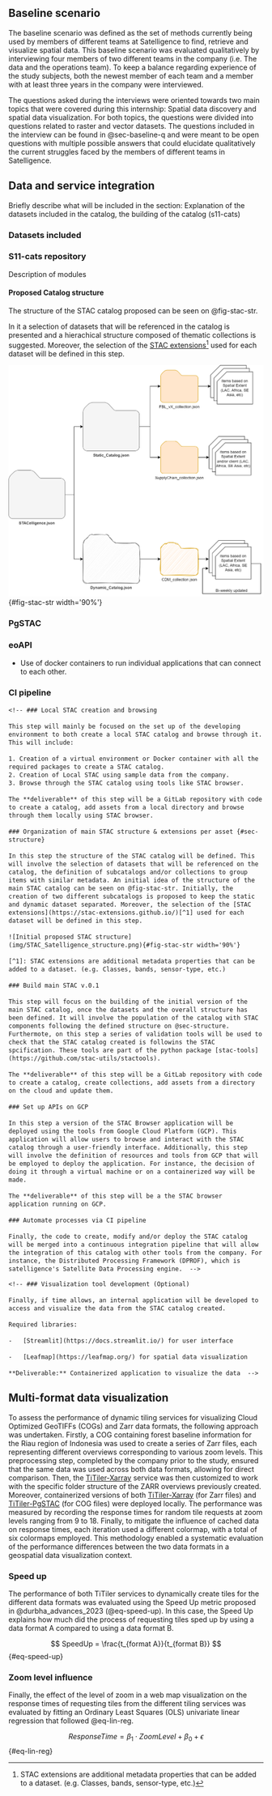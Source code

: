 

## Baseline scenario

The baseline scenario was defined as the set of methods currently being used by members of different teams at Satelligence to find, retrieve and visualize spatial data. This baseline scenario was evaluated qualitatively by interviewing four members of two different teams in the company (i.e. The data and the operations team). To keep a balance regarding experience of the study subjects, both the newest member of each team and a member with at least three years in the company were interviewed.

The questions asked during the interviews were oriented towards two main topics that were covered during this internship: Spatial data discovery and spatial data visualization. For both topics, the questions were divided into questions related to raster and vector datasets. The questions included in the interview can be found in @sec-baseline-q and were meant to be open questions with multiple possible answers that could elucidate qualitatively the current struggles faced by the members of different teams in Satelligence.

## Data and service integration

Briefly describe what will be included in the section: Explanation of the datasets included in the catalog, the building of the catalog (s11-cats)

### Datasets included

### S11-cats repository

Description of modules

#### Proposed Catalog structure

The structure of the STAC catalog proposed can be seen on @fig-stac-str. 

In it a selection of datasets that will be referenced in the catalog is presented and a hierachical structure composed of thematic collections is suggested. Moreover, the selection of the [STAC extensions](https://stac-extensions.github.io/)[^1] used for each dataset will be defined in this step. 

![Initial proposed STAC structure](img/STAC_Satelligence_structure.png){#fig-stac-str width='90%'}

[^1]: STAC extensions are additional metadata properties that can be added to a dataset. (e.g. Classes, bands, sensor-type, etc.)

### PgSTAC

### eoAPI 

-   Use of docker containers to run individual applications that can connect to each other.

### CI pipeline


```{=html}
<!-- ### Local STAC creation and browsing

This step will mainly be focused on the set up of the developing environment to both create a local STAC catalog and browse through it. This will include:

1. Creation of a virtual environment or Docker container with all the required packages to create a STAC catalog.
2. Creation of Local STAC using sample data from the company.
3. Browse through the STAC catalog using tools like STAC browser.

The **deliverable** of this step will be a GitLab repository with code to create a catalog, add assets from a local directory and browse through them locally using STAC browser.

### Organization of main STAC structure & extensions per asset {#sec-structure}

In this step the structure of the STAC catalog will be defined. This will involve the selection of datasets that will be referenced on the catalog, the definition of subcatalogs and/or collections to group items with similar metadata. An initial idea of the structure of the main STAC catalog can be seen on @fig-stac-str. Initially, the creation of two different subcatalogs is proposed to keep the static and dynamic dataset separated. Moreover, the selection of the [STAC extensions](https://stac-extensions.github.io/)[^1] used for each dataset will be defined in this step. 

![Initial proposed STAC structure](img/STAC_Satelligence_structure.png){#fig-stac-str width='90%'}

[^1]: STAC extensions are additional metadata properties that can be added to a dataset. (e.g. Classes, bands, sensor-type, etc.)

### Build main STAC v.0.1

This step will focus on the building of the initial version of the main STAC catalog, once the datasets and the overall structure has been defined. It will involve the population of the catalog with STAC components following the defined structure on @sec-structure. Furthermote, on this step a series of validation tools will be used to check that the STAC catalog created is followins the STAC spcification. These tools are part of the python package [stac-tools](https://github.com/stac-utils/stactools). 

The **deliverable** of this step will be a GitLab repository with code to create a catalog, create collections, add assets from a directory on the cloud and update them.

### Set up APIs on GCP

In this step a version of the STAC Browser application will be deployed using the tools from Google Cloud Platform (GCP). This application will allow users to browse and interact with the STAC catalog through a user-friendly interface. Additionally, this step will involve the definition of resources and tools from GCP that will be employed to deploy the application. For instance, the decision of doing it through a virtual machine or on a containerized way will be made.

The **deliverable** of this step will be a the STAC browser application running on GCP.

### Automate processes via CI pipeline

Finally, the code to create, modify and/or deploy the STAC catalog will be merged into a continuous integration pipeline that will allow the integration of this catalog with other tools from the company. For instance, the Distributed Processing Framework (DPROF), which is satelligence's Satellite Data Processing engine.  -->
```
```{=html}
<!-- ### Visualization tool development (Optional)

Finally, if time allows, an internal application will be developed to access and visualize the data from the STAC catalog created.

Required libraries:

-   [Streamlit](https://docs.streamlit.io/) for user interface

-   [Leafmap](https://leafmap.org/) for spatial data visualization

**Deliverable:** Containerized application to visualize the data  -->
```
## Multi-format data visualization

To assess the performance of dynamic tiling services for visualizing Cloud Optimized GeoTIFFs (COGs) and Zarr data formats, the following approach was undertaken. Firstly, a COG containing forest baseline information for the Riau region of Indonesia was used to create a series of Zarr files, each representing different overviews corresponding to various zoom levels. This preprocessing step, completed by the company prior to the study, ensured that the same data was used across both data formats, allowing for direct comparison. Then, the [TiTiler-Xarray](https://github.com/developmentseed/titiler-xarray) service was then customized to work with the specific folder structure of the ZARR overviews previously created. Moreover, containerized versions of both [TiTiler-Xarray](https://github.com/developmentseed/titiler-xarray) (for Zarr files) and [TiTiler-PgSTAC](https://github.com/stac-utils/titiler-pgstac) (for COG files) were deployed locally. The performance was measured by recording the response times for random tile requests at zoom levels ranging from 9 to 18. Finally, to mitigate the influence of cached data on response times, each iteration used a different colormap, with a total of six colormaps employed. This methodology enabled a systematic evaluation of the performance differences between the two data formats in a geospatial data visualization context.

### Speed up

The performance of both TiTiler services to dynamically create tiles for the different data formats was evaluated using the Speed Up metric proposed in @durbha_advances_2023 (@eq-speed-up). In this case, the Speed Up explains how much did the process of requesting tiles sped up by using a data format A compared to using a data format B.

$$ SpeedUp = \frac{t_{format A}}{t_{format B}} $$ {#eq-speed-up}

### Zoom level influence

Finally, the effect of the level of zoom in a web map visualization on the response times of requesting tiles from the different tiling services was evaluated by fitting an Ordinary Least Squares (OLS) univariate linear regression that followed @eq-lin-reg. 

$$ ResponseTime = \beta_1 \cdot ZoomLevel + \beta_0 + \epsilon $$ {#eq-lin-reg}